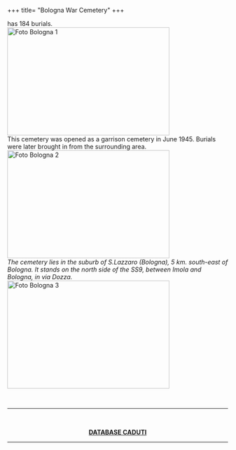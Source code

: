 +++
title= "Bologna War Cemetery"
+++

has 184 burials.
<br>
<a href="/images/files/Cimitero_Bologna1.JPG"  target=_blank><img src="/images/files/Cimitero_Bologna1.JPG" alt="Foto Bologna 1" width="370" height="247"></a><br>
This cemetery was opened as a garrison cemetery in June 1945. Burials were later brought in from the surrounding area.
<br>
<a href="/images/files/Cimitero_Bologna2.JPG"  target=_blank><img src="/images/files/Cimitero_Bologna2.JPG" alt="Foto Bologna 2" width="370" height="247"></a><br>
<i> The cemetery lies in the suburb of S.Lazzaro (Bologna), 5 km. south-east of Bologna. It stands on the north side of the SS9, between Imola and Bologna, in via Dozza.
</i><br>
<a href="/images/files/Cimitero_Bologna3.JPG"  target=_blank><img src="/images/files/Cimitero_Bologna3.JPG" alt="Foto Bologna 3" width="370" height="247"></a><br>

<br><hr><br>
<center><b><a href="/images/files/Bologna.pdf" > DATABASE CADUTI</a></b>
<br><hr><br>
